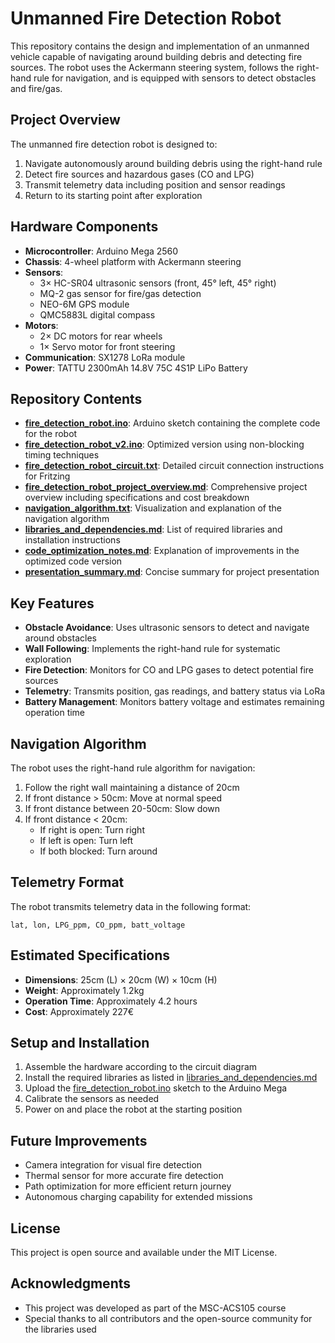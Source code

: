 # Unmanned Fire Detection Robot

This repository contains the design and implementation of an unmanned vehicle capable of navigating around building debris and detecting fire sources. The robot uses the Ackermann steering system, follows the right-hand rule for navigation, and is equipped with sensors to detect obstacles and fire/gas.

## Project Overview

The unmanned fire detection robot is designed to:

1. Navigate autonomously around building debris using the right-hand rule
2. Detect fire sources and hazardous gases (CO and LPG)
3. Transmit telemetry data including position and sensor readings
4. Return to its starting point after exploration

## Hardware Components

- **Microcontroller**: Arduino Mega 2560
- **Chassis**: 4-wheel platform with Ackermann steering
- **Sensors**:
  - 3× HC-SR04 ultrasonic sensors (front, 45° left, 45° right)
  - MQ-2 gas sensor for fire/gas detection
  - NEO-6M GPS module
  - QMC5883L digital compass
- **Motors**:
  - 2× DC motors for rear wheels
  - 1× Servo motor for front steering
- **Communication**: SX1278 LoRa module
- **Power**: TATTU 2300mAh 14.8V 75C 4S1P LiPo Battery

## Repository Contents

- [**fire_detection_robot.ino**](fire_detection_robot.ino): Arduino sketch containing the complete code for the robot
- [**fire_detection_robot_v2.ino**](fire_detection_robot_v2.ino): Optimized version using non-blocking timing techniques
- [**fire_detection_robot_circuit.txt**](fire_detection_robot_circuit.txt): Detailed circuit connection instructions for Fritzing
- [**fire_detection_robot_project_overview.md**](fire_detection_robot_project_overview.md): Comprehensive project overview including specifications and cost breakdown
- [**navigation_algorithm.txt**](navigation_algorithm.txt): Visualization and explanation of the navigation algorithm
- [**libraries_and_dependencies.md**](libraries_and_dependencies.md): List of required libraries and installation instructions
- [**code_optimization_notes.md**](code_optimization_notes.md): Explanation of improvements in the optimized code version
- [**presentation_summary.md**](presentation_summary.md): Concise summary for project presentation

## Key Features

- **Obstacle Avoidance**: Uses ultrasonic sensors to detect and navigate around obstacles
- **Wall Following**: Implements the right-hand rule for systematic exploration
- **Fire Detection**: Monitors for CO and LPG gases to detect potential fire sources
- **Telemetry**: Transmits position, gas readings, and battery status via LoRa
- **Battery Management**: Monitors battery voltage and estimates remaining operation time

## Navigation Algorithm

The robot uses the right-hand rule algorithm for navigation:

1. Follow the right wall maintaining a distance of 20cm
2. If front distance > 50cm: Move at normal speed
3. If front distance between 20-50cm: Slow down
4. If front distance < 20cm:
   - If right is open: Turn right
   - If left is open: Turn left
   - If both blocked: Turn around

## Telemetry Format

The robot transmits telemetry data in the following format:
```
lat, lon, LPG_ppm, CO_ppm, batt_voltage
```

## Estimated Specifications

- **Dimensions**: 25cm (L) × 20cm (W) × 10cm (H)
- **Weight**: Approximately 1.2kg
- **Operation Time**: Approximately 4.2 hours
- **Cost**: Approximately 227€

## Setup and Installation

1. Assemble the hardware according to the circuit diagram
2. Install the required libraries as listed in [libraries_and_dependencies.md](libraries_and_dependencies.md)
3. Upload the [fire_detection_robot.ino](fire_detection_robot.ino) sketch to the Arduino Mega
4. Calibrate the sensors as needed
5. Power on and place the robot at the starting position

## Future Improvements

- Camera integration for visual fire detection
- Thermal sensor for more accurate fire detection
- Path optimization for more efficient return journey
- Autonomous charging capability for extended missions

## License

This project is open source and available under the MIT License.

## Acknowledgments

- This project was developed as part of the MSC-ACS105 course
- Special thanks to all contributors and the open-source community for the libraries used
